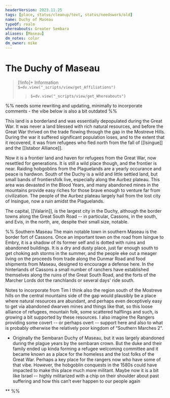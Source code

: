 ```yaml
---
headerVersion: 2023.11.25
tags: [place, status/cleanup/text, status/needswork/old]
name: Duchy of Maseau
typeOf: realm
whereabouts: Greater Sembara
aliases: [Maseau]
dm_notes: color
dm_owner: mike
---
```

# The Duchy of Maseau
>[!info]+ Information  
> `$=dv.view("_scripts/view/get_Affiliations")`  
>> `$=dv.view("_scripts/view/get_Whereabouts")`

%% needs some rewriting and updating, minimally to incorporate comments - the vibe below is also a bit outdated %%

This land is a borderland and was essentially depopulated during the Great War. It was never a land blessed with rich natural resources, and before the Great War thrived on the trade flowing through the gap in the Mostreve Hills. During the war it suffered significant population loses, and to the extent that it recovered, it was from refugees who fled north from the fall of [[Isingue]] and the [[Istabor Alliance]].

Now it is a frontier land and haven for refugees from the Great War, now resettled for generations. It is still a wild place though, and the frontier is near. Raiding hobgoblins from the Plaguelands are a yearly occurance and peace is hardwon. South of the Duchy is a wild and little settled land, but small bands of frontiersfolk live, especially along the Aurbez plateau. This area was devasted in the Blood Years, and many abandoned mines in the mountains provide easy riches for those brave enough to venture far from civilization. The people of the Aurbez plateau largely hail from the lost city of Insingue, now a ruin amidst the Plaguelands.

The capital, [[Valarin]], is the largest city in the Duchy, although the border towns along the Great South Road -- in particular, Cassons, in the south, and Evis, in the north, are, despite their small size, notable.

%% 
Southern Maseau
The main notable town in southern Maseau is the border fort of Cassons. Once an important town on the road from Isingue to Embry, it is a shadow of its former self and is dotted with ruins and abandoned buildings. It is a dry and dusty place, just far enough south to get choking ash storms in the summer, and the people eke out a meager living on the proceeds from trade along the Dunmar Road and food shipments from Maseau, designed to encourage a defense here. In the hinterlands of Cassons a small number of ranchers have established themselves along the ruins of the Great South Road, and the forts of the Marcher Lords dot the ranchlands or several days' ride south.

Notes to incorporate from Tim
I think also the region south of the Mostreve hills on the central mountains side of the gap would plausibly be a place where natural resources are abundant, and perhaps even deceptively easy to get via abandoned dwarven mines and things like that, so this loose alliance of refugees, mountain folk, some scattered halflings and such, is growing a bit supported by these resources. I also imagine the Rangers providing some covert -- or perhaps overt -- support here and also to what is probably otherwise the relatively poor kingdom of “Southern Marches 2".

    
-   Originally the Sembaran Duchy of Maseau, but it was largely abandoned during the plague years by the sembaran crown. But the duke and their family ended up kinda forming a refugee welcoming committee and it became known as a place for the homeless and the lost folks of the Great War. Perhaps a key place for the rangers now who have some of that vibe. However, the hobgoblin conquests in the 1580s could have impacted to make this place much more militant. Maybe now it is a bit like Israel -- highly militarized with a chip on their shoulder about past suffering and how this can’t ever happen to our people again
    

**
%%


